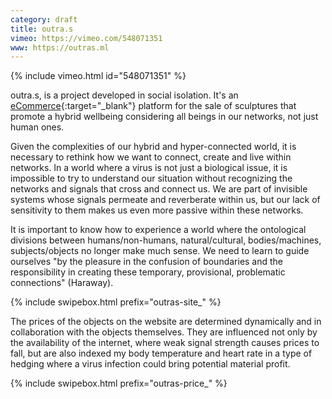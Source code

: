 ```yaml
---
category: draft
title: outra.s
vimeo: https://vimeo.com/548071351
www: https://outras.ml
---
```

{% include vimeo.html id="548071351" %}

outra.s, is a project developed in social isolation. It's an [eCommerce](https://outras.ml){:target="_blank"} platform for the sale of sculptures that promote a hybrid wellbeing considering all beings in our networks, not just human ones.

Given the complexities of our hybrid and hyper-connected world, it is necessary to rethink how we want to connect, create and live within networks. In a world where a virus is not just a biological issue, it is impossible to try to understand our situation without recognizing the networks and signals that cross and connect us. We are part of invisible systems whose signals permeate and reverberate within us, but our lack of sensitivity to them makes us even more passive within these networks.

It is important to know how to experience a world where the ontological divisions between humans/non-humans, natural/cultural, bodies/machines, subjects/objects no longer make much sense. We need to learn to guide ourselves "by the pleasure in the confusion of boundaries and the responsibility in creating these temporary, provisional, problematic connections" (Haraway).

{% include swipebox.html prefix="outras-site_" %}

The prices of the objects on the website are determined dynamically and in collaboration with the objects themselves. They are influenced not only by the availability of the internet, where weak signal strength causes prices to fall, but are also indexed my body temperature and heart rate in a type of hedging where a virus infection could bring potential material profit.

{% include swipebox.html prefix="outras-price_" %}
